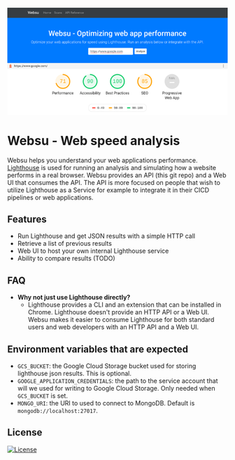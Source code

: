 [![websu.io](screenshot.png "Websu.io screenshot")](https://websu.io)
# Websu - Web speed analysis

Websu helps you understand your web applications performance.
[Lighthouse](https://github.com/GoogleChrome/lighthouse) is used for running
an analysis and simulating how a website
performs in a real browser. Websu provides an API (this git repo) and
a Web UI that consumes the API. The API is more focused on people that wish
to utilize Lighthouse as a Service for example to integrate it in their
CICD pipelines or web applications.

## Features
- Run Lighthouse and get JSON results with a simple HTTP call
- Retrieve a list of previous results
- Web UI to host your own internal Lighthouse service
- Ability to compare results (TODO)
 
## FAQ
- **Why not just use Lighthouse directly?**
    - Lighthouse provides a CLI and an extension that can be installed in
      Chrome. Lighthouse doesn't provide an HTTP API or a Web UI. Websu makes
      it easier to consume Lighthouse for both standard users and web
      developers with an HTTP API and a Web UI.


## Environment variables that are expected
- `GCS_BUCKET`: the Google Cloud Storage bucket used for storing lighthouse json results. This is optional.
- `GOOGLE_APPLICATION_CREDENTIALS`: the path to the service account that will
  we used for writing to Google Cloud Storage. Only needed when `GCS_BUCKET` is set.
- `MONGO_URI`: the URI to used to connect to MongoDB. Default is `mongodb://localhost:27017`.

## License
[![License](https://img.shields.io/badge/License-Apache%202.0-blue.svg)](https://opensource.org/licenses/Apache-2.0)
